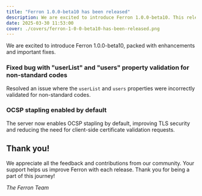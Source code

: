 ```yaml
---
title: "Ferron 1.0.0-beta10 has been released"
description: We are excited to introduce Ferron 1.0.0-beta10. This release brings several enhancements, and some important fixes.
date: 2025-03-30 11:53:00
cover: ./covers/ferron-1-0-0-beta10-has-been-released.png
---
```


We are excited to introduce Ferron 1.0.0-beta10, packed with enhancements and important fixes.

### Fixed bug with "userList" and "users" property validation for non-standard codes

Resolved an issue where the `userList` and `users` properties were incorrectly validated for non-standard codes.

### OCSP stapling enabled by default

The server now enables OCSP stapling by default, improving TLS security and reducing the need for client-side certificate validation requests.

## Thank you!

We appreciate all the feedback and contributions from our community. Your support helps us improve Ferron with each release. Thank you for being a part of this journey!

_The Ferron Team_
